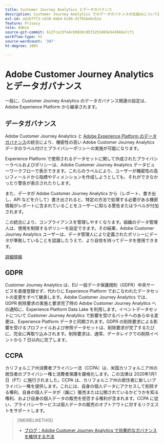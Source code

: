 ```yaml
---
title: Customer Journey Analytics とデータガバナンス
description: Customer Journey Analytics でのデータガバナンスの仕組みについて説明します。
exl-id: ab2b7ff2-c638-4ab4-bc86-d1701bebcb1a
feature: Privacy
role: Admin
source-git-commit: 612fce23fe4cb9920c05f3253d69e543668a7cf1
workflow-type: ht
source-wordcount: '387'
ht-degree: 100%

---
```


# Adobe Customer Journey Analytics とデータガバナンス

一般に、Customer Journey Analytics のデータガバナンス関連の設定は、Adobe Experience Platform から継承されます。

## データガバナンス

Adobe Customer Journey Analytics と [Adobe Experience Platform のデータガバナンス](https://experienceleague.adobe.com/docs/experience-platform/data-governance/home.html?lang=ja)の統合により、機密性の高い Adobe Customer Journey Analytics データのラベル付けとプライバシーポリシーの実施が可能になります。

Experience Platform で使用されるデータセットに関して作成されたプライバシーラベルおよびポリシーは、Adobe Customer Journey Analytics データビューワークフローで表示できます。これらのラベルにより、ユーザーが機密性の高いフィールドから指標やディメンションを作成しようとしても、それができなかったり警告が表示されたりします。

また、データが Adobe Customer Journey Analytics から（レポート、書き出し、API などを介して）書き出されると、特定の方法で処理する必要がある機密情報がレポートに含まれていることをユーザーに知らる警告またはラベルが付加されます。

この統合により、コンプライアンスを管理しやすくなります。組織のデータ管理人は、使用を制限するポリシーを設定できます。その結果、Adobe Customer Journey Analytics ユーザーは、データ管理人により定義されたポリシーにデータが準拠していることを認識したうえで、より自信を持ってデータを使用できます。

[詳細情報](/help/data-views/data-governance.md)

## GDPR

Customer Journey Analytics は、EU 一般データ保護規則（GDPR）中央サービスを直接登録せず、代わりに Experience Platform でおこなわれたデータセットの変更をすべて継承します。Adobe Customer Journey Analytics では、GDPR 削除要求の実施と要求完了時の Adobe Customer Journey Analytics への通知に、Experience Platform Data Lake を利用します。イベントデータセットについて Customer Journey Analytics で影響を受けるバッチへのあらゆる変更は、Experience Platform データと同期されます。GDPR の削除要求による影響を受けるプロファイルおよび参照データセットは、削除要求が完了するたびに、完全に再取り込みされます。削除要求は、通常、データレイクでの削除イベントから 7 日以内に完了します。

## CCPA

カリフォルニア州消費者プライバシー法（CCPA）は、米国カリフォルニア州の居住者のプライバシー権と消費者保護を厳格化します。この法律は 2020年1月1日（PT）に施行されました。CCPA は、カリフォルニア州の居住者に新しいプライバシー権を提供します。これには、自身の個人データにアクセスして削除する権利、自身の個人データが（誰に）販売または公開されているかどうかを知る権利、および自身の個人データの販売を拒否する権利が含まれます。CCPA に従い、プライバシーサービスは個人データの販売のオプトアウトに対するリクエストをサポートします。

>[!MORELIKETHIS]
>
>* [ブログ：Adobe Customer Journey Analytics で効果的なガバナンスを維持する方法](https://experienceleaguecommunities.adobe.com/t5/adobe-analytics-blogs/bg-p/adobe-analytics-blogs/page/4?profile.language=ja)
